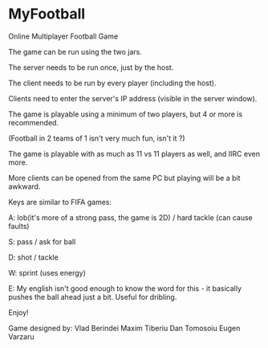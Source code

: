 MyFootball
==========

Online Multiplayer Football Game

The game can be run using the two jars.

The server needs to be run once, just by the host.

The client needs to be run by every player (including the host).

Clients need to enter the server's IP address (visible in the server window).



The game is playable using a minimum of two players, but 4 or more is recommended.

(Football in 2 teams of 1 isn't very much fun, isn't it ?)

The game is playable with as much as 11 vs 11 players as well, and IIRC even more.



More clients can be opened from the same PC but playing will be a bit awkward.



Keys are similar to FIFA games:



A: lob(it's more of a strong pass, the game is 2D) / hard tackle (can cause faults)

S: pass / ask for ball

D: shot / tackle

W: sprint (uses energy)

E: My english isn't good enough to know the word for this - it basically pushes the ball ahead just a bit. Useful for dribling.

Enjoy!








Game designed by:
Vlad Berindei
Maxim Tiberiu
Dan Tomosoiu
Eugen Varzaru
